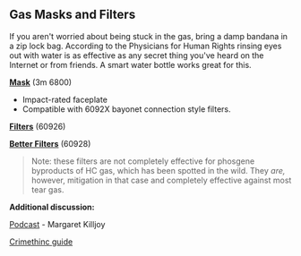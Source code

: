 ## Gas Masks and Filters

If you aren't worried about being stuck in the gas, bring a damp bandana in a zip lock bag. According to the Physicians for Human Rights rinsing eyes out with water is as effective as any secret thing you've heard on the Internet or from friends. A smart water bottle works great for this.

[**Mask**](https://a.co/d/dgaplYr) (3m 6800) 

- Impact-rated faceplate
- Compatible with 6092X bayonet connection style filters. 

[**Filters**](https://a.co/d/cz30t6S) (60926)

[**Better Filters**](https://a.co/d/hyAigkQ) (60928)

> Note: these filters are not completely effective for phosgene byproducts of HC gas, which has been spotted in the wild. They *are,* however, mitigation in that case and completely effective against most tear gas.

**Additional discussion:**

[Podcast](https://podtail.se/podcast/live-like-the-world-is-dying/s1e7-gas-masks-and-goggles/) - Margaret Killjoy

[Crimethinc guide](https://crimethinc.com/2020/09/02/a-demonstrators-guide-to-gas-masks-and-goggles-everything-you-need-to-know-to-protect-your-eyes-and-lungs-from-gas-and-projectiles)